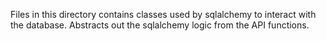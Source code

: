Files in this directory contains classes used by sqlalchemy to interact with the database.
Abstracts out the sqlalchemy logic from the API functions.